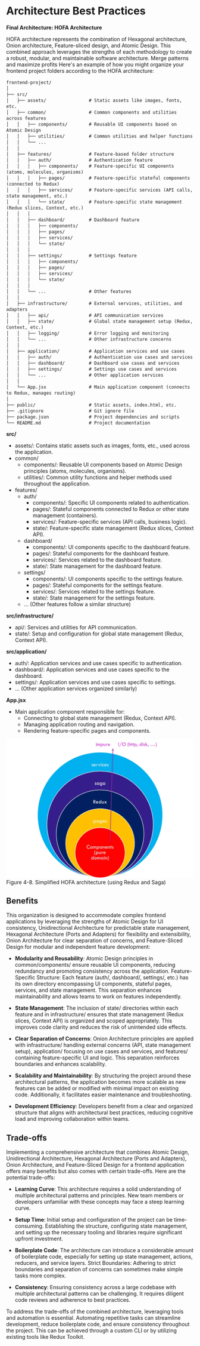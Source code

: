 # Architecture Best Practices

**Final Architecture: HOFA Architecture**
 
HOFA architecture represents the combination of Hexagonal architecture, Onion architecture, Feature-sliced design, and Atomic Design. This combined approach leverages the strengths of each methodology to create a robust, modular, and maintainable software architecture.
Merge patterns and maximize profits
Here's an example of how you might organize your frontend project folders according to the HOFA architecture:

```plaintext
frontend-project/
│
├── src/
│   ├── assets/                # Static assets like images, fonts, etc.
│   ├── common/                # Common components and utilities across features
│   │   ├── components/        # Reusable UI components based on Atomic Design
│   │   ├── utilities/         # Common utilities and helper functions
│   │   └── ...
│   │
│   ├── features/              # Feature-based folder structure
│   │   ├── auth/              # Authentication feature
│   │   │   ├── components/    # Feature-specific UI components (atoms, molecules, organisms)
│   │   │   ├── pages/         # Feature-specific stateful components (connected to Redux)
│   │   │   ├── services/      # Feature-specific services (API calls, state management, etc.)
│   │   │   └── state/         # Feature-specific state management (Redux slices, Context, etc.)
│   │   │
│   │   ├── dashboard/         # Dashboard feature
│   │   │   ├── components/
│   │   │   ├── pages/
│   │   │   ├── services/
│   │   │   └── state/
│   │   │
│   │   ├── settings/          # Settings feature
│   │   │   ├── components/
│   │   │   ├── pages/
│   │   │   ├── services/
│   │   │   └── state/
│   │   │
│   │   └── ...                # Other features
│   │
│   ├── infrastructure/        # External services, utilities, and adapters
│   │   ├── api/               # API communication services
│   │   ├── state/             # Global state management setup (Redux, Context, etc.)
│   │   ├── logging/           # Error logging and monitoring
│   │   └── ...                # Other infrastructure concerns
│   │
│   ├── application/           # Application services and use cases
│   │   ├── auth/              # Authentication use cases and services
│   │   ├── dashboard/         # Dashboard use cases and services
│   │   ├── settings/          # Settings use cases and services
│   │   └── ...                # Other application services
│   │
│   └── App.jsx                # Main application component (connects to Redux, manages routing)
│
├── public/                    # Static assets, index.html, etc.
├── .gitignore                 # Git ignore file
├── package.json               # Project dependencies and scripts
└── README.md                  # Project documentation
```
 
 
**src/**
- assets/: Contains static assets such as images, fonts, etc., used across the application.
- common/
  - components/: Reusable UI components based on Atomic Design principles (atoms, molecules, organisms).
  - utilities/: Common utility functions and helper methods used throughout the application.
- features/
  - auth/
    - components/: Specific UI components related to authentication.
    - pages/: Stateful components connected to Redux or other state management (containers).
    - services/: Feature-specific services (API calls, business logic).
    - state/: Feature-specific state management (Redux slices, Context API).
  - dashboard/
    - components/: UI components specific to the dashboard feature.
    - pages/: Stateful components for the dashboard feature.
    - services/: Services related to the dashboard feature.
    - state/: State management for the dashboard feature.
  - settings/
    - components/: UI components specific to the settings feature.
    - pages/: Stateful components for the settings feature.
    - services/: Services related to the settings feature.
    - state/: State management for the settings feature.
  - ... (Other features follow a similar structure)

**src/infrastructure/**
  - api/: Services and utilities for API communication.
  - state/: Setup and configuration for global state management (Redux, Context API).

**src/application/**
  - auth/: Application services and use cases specific to authentication.
  - dashboard/: Application services and use cases specific to the dashboard.
  - settings/: Application services and use cases specific to settings.
  - ... (Other application services organized similarly)

**App.jsx**
  - Main application component responsible for:
    - Connecting to global state management (Redux, Context API).
    - Managing application routing and navigation.
    - Rendering feature-specific pages and components.
 
![HOFA Architecture](hofa-archi.png)
Figure 4-8. Simplified HOFA architecture (using Redux and Saga)

## Benefits

This organization is designed to accommodate complex frontend applications by leveraging the strengths of Atomic Design for UI consistency, Unidirectional Architecture for predictable state management, Hexagonal Architecture (Ports and Adapters) for flexibility and extensibility, Onion Architecture for clear separation of concerns, and Feature-Sliced Design for modular and independent feature development:
 
- **Modularity and Reusability**: Atomic Design principles in common/components/ ensure reusable UI components, reducing redundancy and promoting consistency across the application.
Feature-Specific Structure: Each feature (auth/, dashboard/, settings/, etc.) has its own directory encompassing UI components, stateful pages, services, and state management. This separation enhances maintainability and allows teams to work on features independently.

- **State Management**: The inclusion of state/ directories within each feature and in infrastructure/ ensures that state management (Redux slices, Context API) is organized and scoped appropriately. This improves code clarity and reduces the risk of unintended side effects.

- **Clear Separation of Concerns**: Onion Architecture principles are applied with infrastructure/ handling external concerns (API, state management setup), application/ focusing on use cases and services, and features/ containing feature-specific UI and logic. This separation reinforces boundaries and enhances scalability.

- **Scalability and Maintainability**: By structuring the project around these architectural patterns, the application becomes more scalable as new features can be added or modified with minimal impact on existing code. Additionally, it facilitates easier maintenance and troubleshooting.

- **Development Efficiency**: Developers benefit from a clear and organized structure that aligns with architectural best practices, reducing cognitive load and improving collaboration within teams.


## Trade-offs

Implementing a comprehensive architecture that combines Atomic Design, Unidirectional Architecture, Hexagonal Architecture (Ports and Adapters), Onion Architecture, and Feature-Sliced Design for a frontend application offers many benefits but also comes with certain trade-offs. Here are the potential trade-offs:
 
- **Learning Curve**: This architecture requires a solid understanding of multiple architectural patterns and principles. New team members or developers unfamiliar with these concepts may face a steep learning curve.

- **Setup Time**: Initial setup and configuration of the project can be time-consuming. Establishing the structure, configuring state management, and setting up the necessary tooling and libraries require significant upfront investment.

- **Boilerplate Code**: The architecture can introduce a considerable amount of boilerplate code, especially for setting up state management, actions, reducers, and service layers.
Strict Boundaries: Adhering to strict boundaries and separation of concerns can sometimes make simple tasks more complex. 

- **Consistency**: Ensuring consistency across a large codebase with multiple architectural patterns can be challenging. It requires diligent code reviews and adherence to best practices.
 
To address the trade-offs of the combined architecture, leveraging tools and automation is essential. Automating repetitive tasks can streamline development, reduce boilerplate code, and ensure consistency throughout the project. This can be achieved through a custom CLI or by utilizing existing tools like Redux Toolkit.